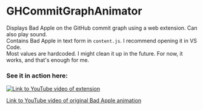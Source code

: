 # GHCommitGraphAnimator
Displays Bad Apple on the GitHub commit graph using a web extension. Can also play sound.  
Contains Bad Apple in text form in `content.js`. I recommend opening it in VS Code.  
Most values are hardcoded. I might clean it up in the future. For now, it works, and that's enough for me.
### See it in action here:
[![Link to YouTube video of extension](https://img.youtube.com/vi/P8HswqxVBgU/0.jpg)](https://www.youtube.com/watch?v=P8HswqxVBgU)  
  
[Link to YouTube video of original Bad Apple animation](https://www.youtube.com/watch?v=9lNZ_Rnr7Jc)
